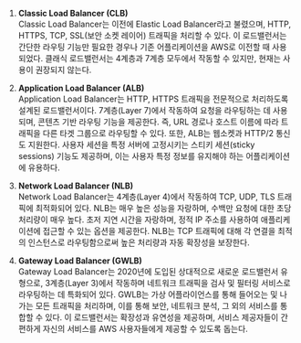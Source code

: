 1. **Classic Load Balancer (CLB)** <br>
   Classic Load Balancer는 이전에 Elastic Load Balancer라고 불렸으며, HTTP, HTTPS, TCP, SSL(보안 소켓 레이어) 트래픽을 처리할 수 있다. 이 로드밸런서는 간단한 라우팅 기능만 필요한 경우나 기존 어플리케이션을 AWS로 이전할 때 사용되었다. 클래식 로드밸런서는 4계층과 7계층 모두에서 작동할 수 있지만, 현재는 사용이 권장되지 않는다.


2. **Application Load Balancer (ALB)** <br>
   Application Load Balancer는 HTTP, HTTPS 트래픽을 전문적으로 처리하도록 설계된 로드밸런서이다. 7계층(Layer 7)에서 작동하여 요청을 라우팅하는 데 사용되며, 콘텐츠 기반 라우팅 기능을 제공한다. 즉, URL 경로나 호스트 이름에 따라 트래픽을 다른 타겟 그룹으로 라우팅할 수 있다. 또한, ALB는 웹소켓과 HTTP/2 통신도 지원한다. 사용자 세션을 특정 서버에 고정시키는 스티키 세션(sticky sessions) 기능도 제공하며, 이는 사용자 특정 정보를 유지해야 하는 어플리케이션에 유용하다.


3. **Network Load Balancer (NLB)** <br>
   Network Load Balancer는 4계층(Layer 4)에서 작동하여 TCP, UDP, TLS 트래픽에 최적화되어 있다. NLB는 매우 높은 성능을 자랑하며, 수백만 요청에 대한 초당 처리량이 매우 높다. 초저 지연 시간을 자랑하며, 정적 IP 주소를 사용하여 애플리케이션에 접근할 수 있는 옵션을 제공한다. NLB는 TCP 트래픽에 대해 각 연결을 최적의 인스턴스로 라우팅함으로써 높은 처리량과 자동 확장성을 보장한다.

 
4. **Gateway Load Balancer (GWLB)** <br>
   Gateway Load Balancer는 2020년에 도입된 상대적으로 새로운 로드밸런서 유형으로, 3계층(Layer 3)에서 작동하며 네트워크 트래픽을 검사 및 필터링 서비스로 라우팅하는 데 특화되어 있다. GWLB는 가상 어플라이언스를 통해 들어오는 및 나가는 모든 트래픽을 처리하며, 이를 통해 보안, 네트워크 분석, 그 외의 서비스를 통합할 수 있다. 이 로드밸런서는 확장성과 유연성을 제공하며, 서비스 제공자들이 간편하게 자신의 서비스를 AWS 사용자들에게 제공할 수 있도록 돕는다.